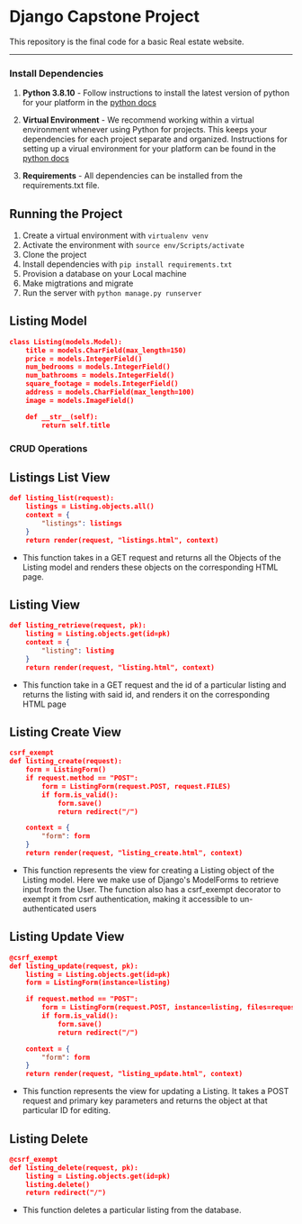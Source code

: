 # Django Capstone Project

This repository is the final code for a basic Real estate website.

---

### Install Dependencies

1. **Python 3.8.10** - Follow instructions to install the latest version of python for your platform in the [python docs](https://docs.python.org/3/using/unix.html#getting-and-installing-the-latest-version-of-python)

2. **Virtual Environment** - We recommend working within a virtual environment whenever using Python for projects. This keeps your dependencies for each project separate and organized. Instructions for setting up a virual environment for your platform can be found in the [python docs](https://packaging.python.org/guides/installing-using-pip-and-virtual-environments/)

3. **Requirements** - All dependencies can be installed from the requirements.txt file.

## Running the Project

1. Create a virtual environment with `virtualenv venv`
2. Activate the environment with `source env/Scripts/activate`
3. Clone the project
4. Install dependencies with `pip install requirements.txt`
5. Provision a database on your Local machine
6. Make migtrations and migrate
6. Run the server with `python manage.py runserver`

## Listing Model

```json
class Listing(models.Model):
    title = models.CharField(max_length=150)
    price = models.IntegerField()
    num_bedrooms = models.IntegerField()
    num_bathrooms = models.IntegerField()
    square_footage = models.IntegerField()
    address = models.CharField(max_length=100)
    image = models.ImageField()

    def __str__(self):
        return self.title
```

### CRUD Operations

## Listings List View
```json
def listing_list(request):
    listings = Listing.objects.all()
    context = {
        "listings": listings
    }
    return render(request, "listings.html", context)
```
- This function takes in a GET request and returns all the Objects of the Listing model and renders these objects on the corresponding HTML page.

## Listing View
```json
def listing_retrieve(request, pk):
    listing = Listing.objects.get(id=pk)
    context = {
        "listing": listing
    }
    return render(request, "listing.html", context)
```
- This function take in a GET request and the id of a particular listing and returns the listing with said id, and renders it on the corresponding HTML page

## Listing Create View
```json
csrf_exempt
def listing_create(request):
    form = ListingForm()
    if request.method == "POST":
        form = ListingForm(request.POST, request.FILES)
        if form.is_valid():
            form.save()
            return redirect("/")

    context = {
        "form": form
    }
    return render(request, "listing_create.html", context)
```
- This function represents the view for creating a Listing object of the Listing model. 
Here we make use of Django's ModelForms to retrieve input from the User.
The function also has a csrf_exempt decorator to exempt it from csrf authentication, making it accessible to un-authenticated users

## Listing Update View
```json
@csrf_exempt
def listing_update(request, pk):
    listing = Listing.objects.get(id=pk)
    form = ListingForm(instance=listing)

    if request.method == "POST":
        form = ListingForm(request.POST, instance=listing, files=request.FILES)
        if form.is_valid():
            form.save()
            return redirect("/")

    context = {
        "form": form
    }
    return render(request, "listing_update.html", context)
```
- This function represents the view for updating a Listing. It takes a POST request and primary key parameters and returns the object at that particular ID for editing.

## Listing Delete
```json
@csrf_exempt
def listing_delete(request, pk):
    listing = Listing.objects.get(id=pk)
    listing.delete()
    return redirect("/")
```
- This function deletes a particular listing from the database.